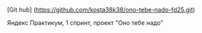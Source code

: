 [Git hub] (https://github.com/kosta38k38/ono-tebe-nado-fd25.git)

 Яндекс Практикум, 1 спринт, проект "Оно тебе надо"
